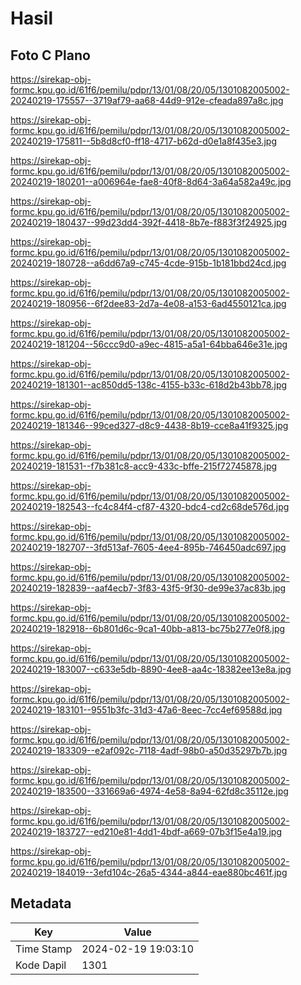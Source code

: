 # Hasil

## Foto C Plano

https://sirekap-obj-formc.kpu.go.id/61f6/pemilu/pdpr/13/01/08/20/05/1301082005002-20240219-175557--3719af79-aa68-44d9-912e-cfeada897a8c.jpg

https://sirekap-obj-formc.kpu.go.id/61f6/pemilu/pdpr/13/01/08/20/05/1301082005002-20240219-175811--5b8d8cf0-ff18-4717-b62d-d0e1a8f435e3.jpg

https://sirekap-obj-formc.kpu.go.id/61f6/pemilu/pdpr/13/01/08/20/05/1301082005002-20240219-180201--a006964e-fae8-40f8-8d64-3a64a582a49c.jpg

https://sirekap-obj-formc.kpu.go.id/61f6/pemilu/pdpr/13/01/08/20/05/1301082005002-20240219-180437--99d23dd4-392f-4418-8b7e-f883f3f24925.jpg

https://sirekap-obj-formc.kpu.go.id/61f6/pemilu/pdpr/13/01/08/20/05/1301082005002-20240219-180728--a6dd67a9-c745-4cde-915b-1b181bbd24cd.jpg

https://sirekap-obj-formc.kpu.go.id/61f6/pemilu/pdpr/13/01/08/20/05/1301082005002-20240219-180956--6f2dee83-2d7a-4e08-a153-6ad4550121ca.jpg

https://sirekap-obj-formc.kpu.go.id/61f6/pemilu/pdpr/13/01/08/20/05/1301082005002-20240219-181204--56ccc9d0-a9ec-4815-a5a1-64bba646e31e.jpg

https://sirekap-obj-formc.kpu.go.id/61f6/pemilu/pdpr/13/01/08/20/05/1301082005002-20240219-181301--ac850dd5-138c-4155-b33c-618d2b43bb78.jpg

https://sirekap-obj-formc.kpu.go.id/61f6/pemilu/pdpr/13/01/08/20/05/1301082005002-20240219-181346--99ced327-d8c9-4438-8b19-cce8a41f9325.jpg

https://sirekap-obj-formc.kpu.go.id/61f6/pemilu/pdpr/13/01/08/20/05/1301082005002-20240219-181531--f7b381c8-acc9-433c-bffe-215f72745878.jpg

https://sirekap-obj-formc.kpu.go.id/61f6/pemilu/pdpr/13/01/08/20/05/1301082005002-20240219-182543--fc4c84f4-cf87-4320-bdc4-cd2c68de576d.jpg

https://sirekap-obj-formc.kpu.go.id/61f6/pemilu/pdpr/13/01/08/20/05/1301082005002-20240219-182707--3fd513af-7605-4ee4-895b-746450adc697.jpg

https://sirekap-obj-formc.kpu.go.id/61f6/pemilu/pdpr/13/01/08/20/05/1301082005002-20240219-182839--aaf4ecb7-3f83-43f5-9f30-de99e37ac83b.jpg

https://sirekap-obj-formc.kpu.go.id/61f6/pemilu/pdpr/13/01/08/20/05/1301082005002-20240219-182918--6b801d6c-9ca1-40bb-a813-bc75b277e0f8.jpg

https://sirekap-obj-formc.kpu.go.id/61f6/pemilu/pdpr/13/01/08/20/05/1301082005002-20240219-183007--c633e5db-8890-4ee8-aa4c-18382ee13e8a.jpg

https://sirekap-obj-formc.kpu.go.id/61f6/pemilu/pdpr/13/01/08/20/05/1301082005002-20240219-183101--9551b3fc-31d3-47a6-8eec-7cc4ef69588d.jpg

https://sirekap-obj-formc.kpu.go.id/61f6/pemilu/pdpr/13/01/08/20/05/1301082005002-20240219-183309--e2af092c-7118-4adf-98b0-a50d35297b7b.jpg

https://sirekap-obj-formc.kpu.go.id/61f6/pemilu/pdpr/13/01/08/20/05/1301082005002-20240219-183500--331669a6-4974-4e58-8a94-62fd8c35112e.jpg

https://sirekap-obj-formc.kpu.go.id/61f6/pemilu/pdpr/13/01/08/20/05/1301082005002-20240219-183727--ed210e81-4dd1-4bdf-a669-07b3f15e4a19.jpg

https://sirekap-obj-formc.kpu.go.id/61f6/pemilu/pdpr/13/01/08/20/05/1301082005002-20240219-184019--3efd104c-26a5-4344-a844-eae880bc461f.jpg


## Metadata

| Key        | Value               |
| ---------- | ------------------- |
| Time Stamp | 2024-02-19 19:03:10 |
| Kode Dapil | 1301                |



